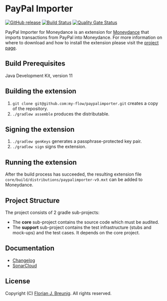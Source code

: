 # PayPal Importer
[![GitHub release](https://img.shields.io/github/v/release/my-flow/paypalimporter)](https://github.com/my-flow/paypalimporter/releases/latest) [![Build Status](https://img.shields.io/travis/my-flow/paypalimporter/develop)](https://app.travis-ci.com/github/my-flow/paypalimporter) [![Quality Gate Status](https://img.shields.io/sonar/tech_debt/paypalimporter:core?server=https%3A%2F%2Fsonarcloud.io)](https://sonarcloud.io/component_measures?id=paypalimporter%3Acore&metric=sqale_debt_ratio)

PayPal Importer for Moneydance is an extension for
[Moneydance](http://www.moneydance.com) that imports transactions from PayPal
into Moneydance. For more information on where to download and how to install
the extension please visit the
[project page](https://www.my-flow.com/paypalimporter/).

## Build Prerequisites
Java Development Kit, version 11

## Building the extension
1. `git clone git@github.com:my-flow/paypalimporter.git` creates a copy of the
repository.
2. `./gradlew assemble` produces the distributable.

## Signing the extension
1. `./gradlew genKeys` generates a passphrase-protected key pair.
2. `./gradlew sign` signs the extension.

## Running the extension
After the build process has succeeded, the resulting extension file
`core/build/distributions/paypalimporter-v9.mxt` can be added to Moneydance.

## Project Structure
The project consists of 2 gradle sub-projects:
- The **core** sub-project contains the source code which must be audited.
- The **support** sub-project contains the test infrastructure (stubs and
mock-ups) and the test cases. It depends on the core project.

## Documentation
* [Changelog](CHANGELOG.md)
* [SonarCloud](https://sonarcloud.io/organizations/paypalimporter/)

## License
Copyright (C) [Florian J. Breunig](http://www.my-flow.com).
All rights reserved.

